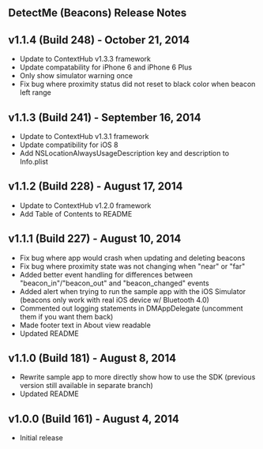 DetectMe (Beacons) Release Notes
---

## v1.1.4 (Build 248) - October 21, 2014
- Update to ContextHub v1.3.3 framework
- Update compatability for iPhone 6 and iPhone 6 Plus
- Only show simulator warning once
- Fix bug where proximity status did not reset to black color when beacon left range

## v1.1.3 (Build 241) - September 16, 2014
- Update to ContextHub v1.3.1 framework
- Update compatibility for iOS 8 
- Add NSLocationAlwaysUsageDescription key and description to Info.plist

## v1.1.2 (Build 228) - August 17, 2014
- Update to ContextHub v1.2.0 framework
- Add Table of Contents to README

## v1.1.1 (Build 227) - August 10, 2014
- Fix bug where app would crash when updating and deleting beacons
- Fix bug where proximity state was not changing when "near" or "far"
- Added better event handling for differences between "beacon_in"/"beacon_out" and "beacon_changed" events
- Added alert when trying to run the sample app with the iOS Simulator (beacons only work with real iOS device w/ Bluetooth 4.0)
- Commented out logging statements in DMAppDelegate (uncomment them if you want them back)
- Made footer text in About view readable
- Updated README

## v1.1.0 (Build 181) - August 8, 2014
- Rewrite sample app to more directly show how to use the SDK (previous version still available in separate branch)
- Updated README

## v1.0.0 (Build 161) - August 4, 2014
- Initial release